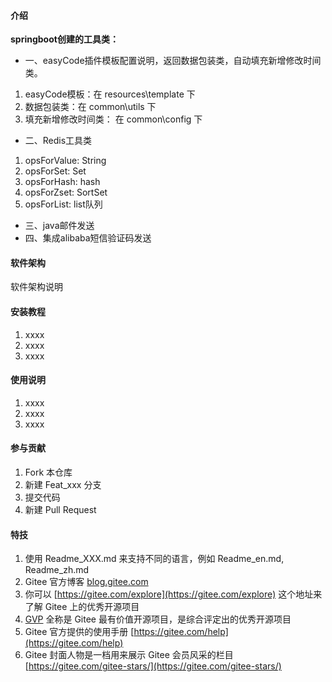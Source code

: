 #### 介绍
 **springboot创建的工具类：** 
- 一、easyCode插件模板配置说明，返回数据包装类，自动填充新增修改时间类。

1.  easyCode模板：在 resources\template 下
2.  数据包装类：在 common\utils 下
3.  填充新增修改时间类： 在 common\config 下

- 二、Redis工具类

1.  opsForValue: String
2.  opsForSet: Set
3.  opsForHash: hash
4.  opsForZset: SortSet
5.  opsForList: list队列

- 三、java邮件发送
- 四、集成alibaba短信验证码发送

#### 软件架构
软件架构说明


#### 安装教程

1.  xxxx
2.  xxxx
3.  xxxx

#### 使用说明

1.  xxxx
2.  xxxx
3.  xxxx

#### 参与贡献

1.  Fork 本仓库
2.  新建 Feat_xxx 分支
3.  提交代码
4.  新建 Pull Request


#### 特技

1.  使用 Readme\_XXX.md 来支持不同的语言，例如 Readme\_en.md, Readme\_zh.md
2.  Gitee 官方博客 [blog.gitee.com](https://blog.gitee.com)
3.  你可以 [https://gitee.com/explore](https://gitee.com/explore) 这个地址来了解 Gitee 上的优秀开源项目
4.  [GVP](https://gitee.com/gvp) 全称是 Gitee 最有价值开源项目，是综合评定出的优秀开源项目
5.  Gitee 官方提供的使用手册 [https://gitee.com/help](https://gitee.com/help)
6.  Gitee 封面人物是一档用来展示 Gitee 会员风采的栏目 [https://gitee.com/gitee-stars/](https://gitee.com/gitee-stars/)


